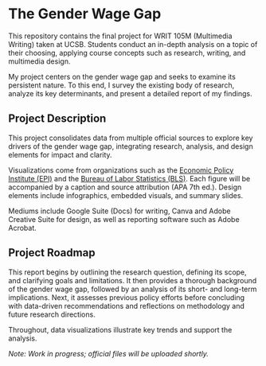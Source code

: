 # The Gender Wage Gap
This repository contains the final project for WRIT 105M (Multimedia Writing) taken at UCSB. Students conduct an in-depth analysis on a topic of their choosing, applying course concepts such as research, writing, and multimedia design. 

My project centers on the gender wage gap and seeks to examine its persistent nature. To this end, I survey the existing body of research, analyze its key determinants, and present a detailed report of my findings.   

## Project Description 
This project consolidates data from multiple official sources to explore key drivers of the gender wage gap, integrating research, analysis, and design elements for impact and clarity.

Visualizations come from organizations such as the [Economic Policy Institute (EPI)](epi.gov) and the [Bureau of Labor Statistics (BLS)](bls.goc). Each figure will be accompanied by a caption and source attribution (APA 7th ed.). Design elements include infographics, embedded visuals, and summary slides. 

Mediums include Google Suite (Docs) for writing, Canva and Adobe Creative Suite for design, as well as reporting software such as Adobe Acrobat. 

## Project Roadmap 
This report begins by outlining the research question, defining its scope, and clarifying goals and limitations. It then provides a thorough background of the gender wage gap, followed by an analysis of its short- and long-term implications. Next, it assesses previous policy efforts before concluding with data-driven recommendations and reflections on methodology and future research directions. 

Throughout, data visualizations illustrate key trends and support the analysis.

*Note: Work in progress; official files will be uploaded shortly.* 
